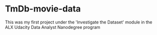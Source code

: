 # TmDb-movie-data
This was my first project under the 'Investigate the Dataset' module in the ALX Udacity Data Analyst Nanodegree program
